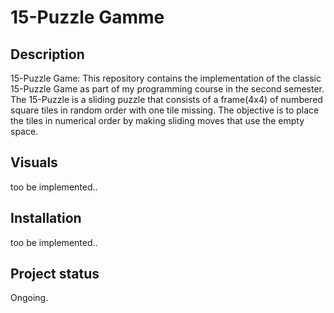 # 15-Puzzle Gamme

## Description
15-Puzzle Game:
This repository contains the implementation of the classic 15-Puzzle Game as part of my programming course in the second semester. The 15-Puzzle is a sliding puzzle that consists of a frame(4x4) of numbered square tiles in random order with one tile missing. The objective is to place the tiles in numerical order by making sliding moves that use the empty space.

## Visuals
too be implemented..

## Installation
too be implemented..

## Project status
Ongoing.